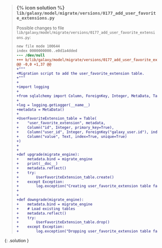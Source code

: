 
> ### {% icon solution %} ``lib/galaxy/model/migrate/versions/0177_add_user_favorite_extensions.py``
> 
> Possible changes to file ``lib/galaxy/model/migrate/versions/0177_add_user_favorite_extensions.py``:
> 
> ```diff
> new file mode 100644
> index 0000000000..e0d1a4dded
> --- /dev/null
> +++ b/lib/galaxy/model/migrate/versions/0177_add_user_favorite_extensions.py
> @@ -0,0 +1,37 @@
> +"""
> +Migration script to add the user_favorite_extension table.
> +"""
> +
> +import logging
> +
> +from sqlalchemy import Column, ForeignKey, Integer, MetaData, Table, Text
> +
> +log = logging.getLogger(__name__)
> +metadata = MetaData()
> +
> +UserFavoriteExtension_table = Table(
> +    "user_favorite_extension", metadata,
> +    Column("id", Integer, primary_key=True),
> +    Column("user_id", Integer, ForeignKey("galaxy_user.id"), index=True),
> +    Column("value", Text, index=True, unique=True)
> +)
> +
> +
> +def upgrade(migrate_engine):
> +    metadata.bind = migrate_engine
> +    print(__doc__)
> +    metadata.reflect()
> +    try:
> +        UserFavoriteExtension_table.create()
> +    except Exception:
> +        log.exception("Creating user_favorite_extension table failed.")
> +
> +
> +def downgrade(migrate_engine):
> +    metadata.bind = migrate_engine
> +    # Load existing tables
> +    metadata.reflect()
> +    try:
> +        UserFavoriteExtension_table.drop()
> +    except Exception:
> +        log.exception("Dropping user_favorite_extension table failed.")
> ```
{: .solution }
